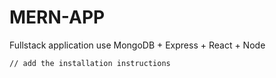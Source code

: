 # MERN-APP

Fullstack application use MongoDB + Express + React + Node

`// add the installation instructions`
